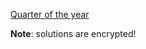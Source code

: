 [Quarter of the year](https://www.codewars.com/kata/quarter-of-the-year/)

**Note**: solutions are encrypted!
